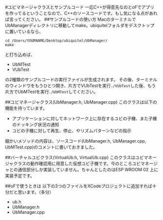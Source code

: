 #ユビマネージャクラスとサンプルコード
一応C++が得意先なのとoFでアプリを作ってるということなので、C++のソースコードです。もし気になる点があれば言ってください。
##サンプルコードの使い方
MacのターミナルでUbManagerディレクトリに移動してmake。ubiquitelフォルダをデスクトップに置いているなら、<br>
```
cd /Users/YOURNAME/Desktop/ubiquitel/UbManager/
make
```
と打ち込めば、
- UbMTest
- VUbTest

の2種類のサンプルコードの実行ファイルが生成されます。
その後、ターミナルのウィンドウをもうひとつ開き、片方でVUbTestを実行```./VUbTest```した後、もう片方でUbMTestを実行```./UbMTest```してください。

##ユビマネージャクラス(UbManager.h, UbManager.cpp)
このクラスは以下の機能を持っています。
- アプリケーションに対してネットワーク上に存在するユビの子機、また子機のドッキング状況の通知
- ユビの子機に対して再生、停止、やリズムパターンなどの指示

細かいメソッドの内容は、ソースコード(UbManager.h, UbManager.cpp, UbMTest.cpp)のコメントに書いておきました。

##バーチャルユビクラス(VirtualUb.h, VirtualUb.cpp)
このクラスはユビマネージャクラスの動作確認用に用意した仮想ユビ子機です。今のところユビマネージャとの通信部分しか実装していません。ちゃんとしたのはESP WROOM 02 上に実装予定です。

##oFで使うときは
以下の3つのファイルをXCodeプロジェクトに追加すれば十分だと思います。（多分）
- ub.h
- UbManager.h
- UbManager.cpp